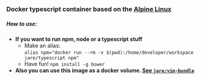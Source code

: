 ### Docker typescript container based on the [Alpine Linux](alpinelinux.org) 


##### **How to use:**
  - **If you want to run npm, node or a typescript stuff**
    - Make an alias:  
     `alias npm="docker run --rm -v $(pwd):/home/developer/workspace jare/typescript npm"`
    - Have fun!  `npm install -g bower`
  - **Also you can use this image as a docker volume. [See `jare/vim-bundle`](https://registry.hub.docker.com/u/jare/vim-bundle/)**
